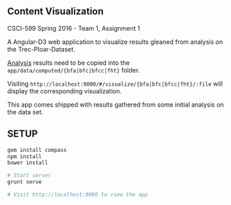 ## Content Visualization

CSCI-599 Spring 2016 - Team 1, Assignment 1

A Angular-D3 web application to visualize results gleaned from analysis on the Trec-Ploar-Dataset.

[Analysis](https://github.com/nithinkrishna/file-content-analyzer) results need to be copied into
the `app/data/computed/{bfa|bfc|bfcc|fht}` folder.

Visiting `http://localhost:9000/#/visualize/{bfa|bfc|bfcc|fht}/:file` will display the corresponding
visualization.

This app comes shipped with results gathered from some initial analysis on the data set.

## SETUP

``` bash
gem install compass
npm install
bower install

# Start server
grunt serve

# Visit http://localhost:9000 to view the app
```
